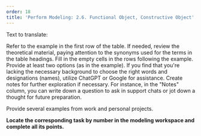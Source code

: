 ```yaml
---
order: 18
title: 'Perform Modeling: 2.6. Functional Object, Constructive Object'
---
```


Text to translate:

Refer to the example in the first row of the table. If needed, review the theoretical material, paying attention to the synonyms used for the terms in the table headings. Fill in the empty cells in the rows following the example. Provide at least two options (as in the example). If you find that you're lacking the necessary background to choose the right words and designations (names), utilize ChatGPT or Google for assistance. Create notes for further exploration if necessary. For instance, in the "Notes" column, you can write down a question to ask in support chats or jot down a thought for future preparation.

Provide several examples from work and personal projects.

**Locate the corresponding task by number in the modeling workspace and complete all its points.**